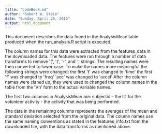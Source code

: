 ```yaml
---
title: "CodeBook.md"
author: "Robert W. Stein"
date: "Sunday, April 26, 2015"
output: html_document
---
```


This document describes the data found in the AnalysisMean table produced when
    the run_analysis.R script is executed.
    
The column names for this data were extracted from the features_data in the
    downloaded data.  The features were run through a number of data transforms
    to remove '(', ')', '-', and ',' strings.  The resulting names were then
    converted to lower case.  To make the names more meaningful the following
    strings were changed:
        the first 't' was changed to 'time'
        the first 'f' was changed to 'freq'
        'acc' was changed to 'accel'
    After the column names were claned up, they were used to changed the column
    names in the table from the 'Vn' form to the actual variable names.
    
The first two columns in AnalysisMean are:
    subjectid - the ID for the volunteer
    activity - the activity that was being performed.
    
The data in the remaining columns represents the averages of the mean and
    standard deviation selected from the original data.  The column names use
    the same naming conventions as stated in the features_info.txt from the
    downloaded file, with the data transforms as mentioned above.